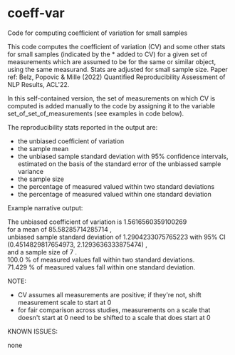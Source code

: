 # coeff-var
Code for computing coefficient of variation for small samples

This code computes the coefficient of variation (CV) and some other stats for small samples (indicated by the * added to CV) 
for a given set of measurements which are assumed to be for the same or similar object, using the same measurand. 
Stats are adjusted for small sample size. Paper ref: Belz, Popovic & Mille (2022) Quantified Reproducibility Assessment of NLP Results,
ACL'22.

In this self-contained version, the set of measurements on which CV is computed is added manually to the code by assigning it to the variable 
set_of_set_of_measurements (see examples in code below).

The reproducibility stats reported in the output are: 
* the unbiased coefficient of variation
* the sample mean
* the unbiased sample standard deviation with 95% confidence intervals, estimated on the basis of the standard error of the unbiassed sample variance
* the sample size
* the percentage of measured valued within two standard deviations
* the percentage of measured valued within one standard deviation

Example narrative output:

The unbiased coefficient of variation is 1.5616560359100269 \
for a mean of 85.58285714285714 , \
unbiased sample standard deviation of 1.2904233075765223 with 95\% CI (0.4514829817654973, 2.1293636333875474) ,\
and a sample size of 7 . \
100.0 % of measured values fall within two standard deviations. \
71.429 % of measured values fall within one standard deviation. 

NOTE:
* CV assumes all measurements are positive; if they're not, shift measurement scale to start at 0
* for fair comparison across studies, measurements on a scale that doesn't start at 0 need to be shifted to a scale that does start at 0 

KNOWN ISSUES:

none
